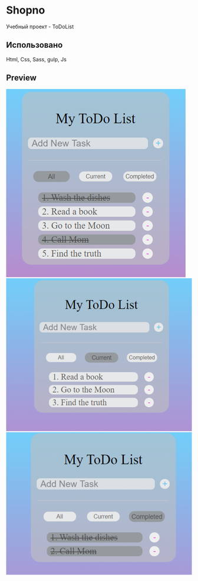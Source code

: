 # Shopno
Учебный проект - ToDoList


## Использовано
Html, Css, Sass, gulp, Js

## Preview

<img src = https://github.com/NikitaTrifonov/MyToDoList/blob/master/screens/All.png>
<img src = https://github.com/NikitaTrifonov/MyToDoList/blob/master/screens/Current.png>
<img src = https://github.com/NikitaTrifonov/MyToDoList/blob/master/screens/Completed.png>


